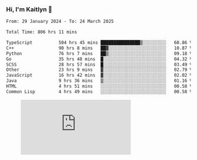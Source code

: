 ### Hi, I'm Kaitlyn 👋
<!--START_SECTION:waka-->

```txt
From: 29 January 2024 - To: 24 March 2025

Total Time: 806 hrs 11 mins

TypeScript          504 hrs 45 mins ███████████████▒░░░░░░░░░   60.86 %
C++                 90 hrs 8 mins   ██▓░░░░░░░░░░░░░░░░░░░░░░   10.87 %
Python              76 hrs 7 mins   ██▒░░░░░░░░░░░░░░░░░░░░░░   09.18 %
Go                  35 hrs 48 mins  █░░░░░░░░░░░░░░░░░░░░░░░░   04.32 %
SCSS                28 hrs 57 mins  █░░░░░░░░░░░░░░░░░░░░░░░░   03.49 %
Other               23 hrs 9 mins   ▓░░░░░░░░░░░░░░░░░░░░░░░░   02.79 %
JavaScript          16 hrs 42 mins  ▓░░░░░░░░░░░░░░░░░░░░░░░░   02.02 %
Java                9 hrs 36 mins   ▒░░░░░░░░░░░░░░░░░░░░░░░░   01.16 %
HTML                4 hrs 51 mins   ░░░░░░░░░░░░░░░░░░░░░░░░░   00.58 %
Common Lisp         4 hrs 49 mins   ░░░░░░░░░░░░░░░░░░░░░░░░░   00.58 %
```

<!--END_SECTION:waka-->

<figure><embed src="https://wakatime.com/share/@018d58bc-3d22-46c9-b2d7-4ed36fb8172d/243b5d9b-77cd-4133-89ff-dcc8f225fa18.svg"></embed></figure>
